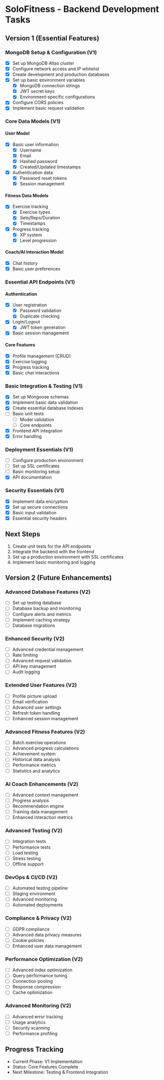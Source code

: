 # SoloFitness - Backend Development Tasks

## Version 1 (Essential Features)

### MongoDB Setup & Configuration (V1)
- [x] Set up MongoDB Atlas cluster
- [x] Configure network access and IP whitelist
- [x] Create development and production databases
- [x] Set up basic environment variables
  - [x] MongoDB connection strings
  - [x] JWT secret keys
  - [x] Environment-specific configurations
- [x] Configure CORS policies
- [x] Implement basic request validation

### Core Data Models (V1)
#### User Model
- [x] Basic user information
  - [x] Username
  - [x] Email
  - [x] Hashed password
  - [x] Created/Updated timestamps
- [x] Authentication data
  - [x] Password reset tokens
  - [x] Session management

#### Fitness Data Models
- [x] Exercise tracking
  - [x] Exercise types
  - [x] Sets/Reps/Duration
  - [x] Timestamps
- [x] Progress tracking
  - [x] XP system
  - [x] Level progression

#### Coach/AI Interaction Model
- [x] Chat history
- [x] Basic user preferences

### Essential API Endpoints (V1)
#### Authentication
- [x] User registration
  - [x] Password validation
  - [x] Duplicate checking
- [x] Login/Logout
  - [x] JWT token generation
- [x] Basic session management

#### Core Features
- [x] Profile management (CRUD)
- [x] Exercise logging
- [x] Progress tracking
- [x] Basic chat interactions

### Basic Integration & Testing (V1)
- [x] Set up Mongoose schemas
- [x] Implement basic data validation
- [x] Create essential database indexes
- [ ] Basic unit tests
  - [ ] Model validation
  - [ ] Core endpoints
- [x] Frontend API integration
- [x] Error handling

### Deployment Essentials (V1)
- [ ] Configure production environment
- [ ] Set up SSL certificates
- [ ] Basic monitoring setup
- [x] API documentation

### Security Essentials (V1)
- [x] Implement data encryption
- [x] Set up secure connections
- [x] Basic input validation
- [x] Essential security headers

## Next Steps

1. Create unit tests for the API endpoints
2. Integrate the backend with the frontend
3. Set up a production environment with SSL certificates
4. Implement basic monitoring and logging

## Version 2 (Future Enhancements)

### Advanced Database Features (V2)
- [ ] Set up testing database
- [ ] Database backup and monitoring
- [ ] Configure alerts and metrics
- [ ] Implement caching strategy
- [ ] Database migrations

### Enhanced Security (V2)
- [ ] Advanced credential management
- [ ] Rate limiting
- [ ] Advanced request validation
- [ ] API key management
- [ ] Audit logging

### Extended User Features (V2)
- [ ] Profile picture upload
- [ ] Email verification
- [ ] Advanced user settings
- [ ] Refresh token handling
- [ ] Enhanced session management

### Advanced Fitness Features (V2)
- [ ] Batch exercise operations
- [ ] Advanced progress calculations
- [ ] Achievement system
- [ ] Historical data analysis
- [ ] Performance metrics
- [ ] Statistics and analytics

### AI Coach Enhancements (V2)
- [ ] Advanced context management
- [ ] Progress analysis
- [ ] Recommendation engine
- [ ] Training data management
- [ ] Enhanced interaction metrics

### Advanced Testing (V2)
- [ ] Integration tests
- [ ] Performance tests
- [ ] Load testing
- [ ] Stress testing
- [ ] Offline support

### DevOps & CI/CD (V2)
- [ ] Automated testing pipeline
- [ ] Staging environment
- [ ] Advanced monitoring
- [ ] Automated deployments

### Compliance & Privacy (V2)
- [ ] GDPR compliance
- [ ] Advanced data privacy measures
- [ ] Cookie policies
- [ ] Enhanced user data management

### Performance Optimization (V2)
- [ ] Advanced index optimization
- [ ] Query performance tuning
- [ ] Connection pooling
- [ ] Response compression
- [ ] Cache optimization

### Advanced Monitoring (V2)
- [ ] Advanced error tracking
- [ ] Usage analytics
- [ ] Security scanning
- [ ] Performance profiling

## Progress Tracking
- Current Phase: V1 Implementation
- Status: Core Features Complete
- Next Milestone: Testing & Frontend Integration 